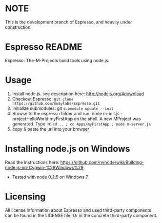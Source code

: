 NOTE
====

This is the development branch of Espresso, and heavily under construction!

Espresso README
===============

Espresso: The-M-Projects build tools using node.js.

Usage
=====

1. Install node.js. see description here: http://nodejs.org/#download
2. Checkout Espresso:
    `git clone https://github.com/mwaylabs/Espresso.git`
3. Initialize submodules: git
    `submodule update --init`
4. Browse to the espresso folder and run: node m-init.js -projectHelloWorld:myFirstApp on the shell. A new MProject was generated. Type in:
    `cd .. ; cd Apps/myFirstApp ; node m-server.js`
5. copy & paste the url into your browser


Installing node.js on Windows
=============================

Read the instructions here:
https://github.com/ry/node/wiki/Building-node.js-on-Cygwin-%28Windows%29

- Tested with node 0.2.5 on Windows 7

Licensing
=========

All license information about Espresso and used third-party components can be found in the LICENSE file,
Or in the concrete third-party component.
